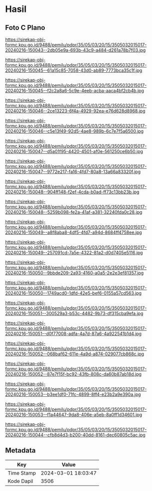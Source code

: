 # Hasil

## Foto C Plano

https://sirekap-obj-formc.kpu.go.id/9488/pemilu/pdpr/35/05/03/20/15/3505032015017-20240216-150043--2db05e9a-693b-43c9-a484-d261a78b7f03.jpg

https://sirekap-obj-formc.kpu.go.id/9488/pemilu/pdpr/35/05/03/20/15/3505032015017-20240216-150045--61a15c85-7058-43d0-ab89-7773bca35c1f.jpg

https://sirekap-obj-formc.kpu.go.id/9488/pemilu/pdpr/35/05/03/20/15/3505032015017-20240216-150045--f2c2a8a6-5c9e-4eeb-acba-aaca4bf2cb4b.jpg

https://sirekap-obj-formc.kpu.go.id/9488/pemilu/pdpr/35/05/03/20/15/3505032015017-20240216-150046--2ce13223-6f4a-4929-92ea-e76d628d8968.jpg

https://sirekap-obj-formc.kpu.go.id/9488/pemilu/pdpr/35/05/03/20/15/3505032015017-20240216-150046--c5e13f49-92d5-4ae8-989b-6c7e7f5a6500.jpg

https://sirekap-obj-formc.kpu.go.id/9488/pemilu/pdpr/35/05/03/20/15/3505032015017-20240216-150047--d5a01f95-4420-4501-af0e-561250ce6b50.jpg

https://sirekap-obj-formc.kpu.go.id/9488/pemilu/pdpr/35/05/03/20/15/3505032015017-20240216-150047--9772e217-fa16-4fd7-80a8-13a66a83320f.jpg

https://sirekap-obj-formc.kpu.go.id/9488/pemilu/pdpr/35/05/03/20/15/3505032015017-20240216-150048--904ff148-f2ef-4cda-b0ad-ff73c13bb23b.jpg

https://sirekap-obj-formc.kpu.go.id/9488/pemilu/pdpr/35/05/03/20/15/3505032015017-20240216-150048--5259b098-fe2a-41af-a381-32240fda0c28.jpg

https://sirekap-obj-formc.kpu.go.id/9488/pemilu/pdpr/35/05/03/20/15/3505032015017-20240216-150049--a8f8aba8-4df5-4fd7-a94d-8684ff4758ee.jpg

https://sirekap-obj-formc.kpu.go.id/9488/pemilu/pdpr/35/05/03/20/15/3505032015017-20240216-150049--257091cd-7a5e-4322-81a2-d0d7405e5116.jpg

https://sirekap-obj-formc.kpu.go.id/9488/pemilu/pdpr/35/05/03/20/15/3505032015017-20240216-150050--9bbde209-2a93-4160-a0a5-2e2e3ef81357.jpg

https://sirekap-obj-formc.kpu.go.id/9488/pemilu/pdpr/35/05/03/20/15/3505032015017-20240216-150050--1749acd0-1dfd-42e5-bef6-0155a57cd563.jpg

https://sirekap-obj-formc.kpu.go.id/9488/pemilu/pdpr/35/05/03/20/15/3505032015017-20240216-150051--300529a3-b53c-4482-9b73-df315cba9efa.jpg

https://sirekap-obj-formc.kpu.go.id/9488/pemilu/pdpr/35/05/03/20/15/3505032015017-20240216-150051--d0f77008-adfa-4a7d-87a6-4a922541b1d4.jpg

https://sirekap-obj-formc.kpu.go.id/9488/pemilu/pdpr/35/05/03/20/15/3505032015017-20240216-150052--068baf62-611e-4a9d-a874-029077cb868c.jpg

https://sirekap-obj-formc.kpu.go.id/9488/pemilu/pdpr/35/05/03/20/15/3505032015017-20240216-150052--87e7f15f-bc92-43fb-808c-da60b87ab18d.jpg

https://sirekap-obj-formc.kpu.go.id/9488/pemilu/pdpr/35/05/03/20/15/3505032015017-20240216-150053--b3ee1df0-71fc-4899-8ff4-e23b2a9e390a.jpg

https://sirekap-obj-formc.kpu.go.id/9488/pemilu/pdpr/35/05/03/20/15/3505032015017-20240216-150053--f1a44647-9da8-406e-a5eb-8a0ff1d34601.jpg

https://sirekap-obj-formc.kpu.go.id/9488/pemilu/pdpr/35/05/03/20/15/3505032015017-20240216-150044--cfb8d4d3-b200-40dd-8161-dec60805c5ac.jpg


## Metadata

| Key        | Value               |
| ---------- | ------------------- |
| Time Stamp | 2024-03-01 18:03:47 |
| Kode Dapil | 3506                |



